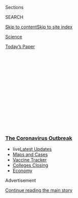 <div id="app">

<div>

<div>

<div>

<div class="NYTAppHideMasthead css-1q2w90k e1suatyy0">

<div class="section css-ui9rw0 e1suatyy2">

<div class="css-eph4ug er09x8g0">

<div class="css-6n7j50">

</div>

<span class="css-1dv1kvn">Sections</span>

<div class="css-10488qs">

<span class="css-1dv1kvn">SEARCH</span>

</div>

[Skip to content](#site-content)[Skip to site
index](#site-index)

</div>

<div id="masthead-section-label" class="css-1wr3we4 eaxe0e00">

[Science](https://www.nytimes3xbfgragh.onion/section/science)

</div>

<div class="css-10698na e1huz5gh0">

</div>

</div>

<div id="masthead-bar-one" class="section hasLinks css-15hmgas e1csuq9d3">

<div class="css-uqyvli e1csuq9d0">

</div>

<div class="css-1uqjmks e1csuq9d1">

</div>

<div class="css-9e9ivx">

[](https://myaccount.nytimes3xbfgragh.onion/auth/login?response_type=cookie&client_id=vi)

</div>

<div class="css-1bvtpon e1csuq9d2">

[Today’s
Paper](https://www.nytimes3xbfgragh.onion/section/todayspaper)

</div>

</div>

</div>

</div>

<div data-aria-hidden="false">

<div id="site-content" data-role="main">

<div>

<div class="css-1aor85t" style="opacity:0.000000001;z-index:-1;visibility:hidden">

<div class="css-1hqnpie">

<div class="css-epjblv">

<span class="css-17xtcya">[Science](/section/science)</span><span class="css-x15j1o">|</span><span class="css-fwqvlz">Hundreds
of Scientists Scramble to Find a Coronavirus
Treatment</span>

</div>

<div class="css-k008qs">

<div class="css-1iwv8en">

<span class="css-18z7m18"></span>

<div>

</div>

</div>

<span class="css-1n6z4y">https://nyti.ms/3da9iEj</span>

<div class="css-1705lsu">

<div class="css-4xjgmj">

<div class="css-4skfbu" data-role="toolbar" data-aria-label="Social Media Share buttons, Save button, and Comments Panel with current comment count" data-testid="share-tools">

  - 
  - 
  - 
  - 
    
    <div class="css-6n7j50">
    
    </div>

  - 
  - 

</div>

</div>

</div>

</div>

</div>

</div>

<div class="css-13pd83m">

<div class="css-l9svim">

### [<span class="css-pa1jbp"><span class="css-1rxm0ex">The Coronavirus</span><span class="css-1rxm0ex"> Outbreak</span></span>](https://www.nytimes3xbfgragh.onion/news-event/coronavirus?name=styln-coronavirus-national&region=TOP_BANNER&variant=undefined&block=storyline_menu_recirc&action=click&pgtype=Article&impression_id=31a0c330-e3b0-11ea-b605-f71bd33d99de)

  - <span class="css-ousu42"><span class="css-12clwdu">live</span>[Latest
    Updates](https://www.nytimes3xbfgragh.onion/2020/08/21/world/covid-19-coronavirus.html?name=styln-coronavirus-national&region=TOP_BANNER&variant=undefined&block=storyline_menu_recirc&action=click&pgtype=Article&impression_id=31a0ea40-e3b0-11ea-b605-f71bd33d99de)</span>
  - <span class="css-ousu42">[Maps and
    Cases](https://www.nytimes3xbfgragh.onion/interactive/2020/us/coronavirus-us-cases.html?name=styln-coronavirus-national&region=TOP_BANNER&variant=undefined&block=storyline_menu_recirc&action=click&pgtype=Article&impression_id=31a0ea41-e3b0-11ea-b605-f71bd33d99de)</span>
  - <span class="css-ousu42">[Vaccine
    Tracker](https://www.nytimes3xbfgragh.onion/interactive/2020/science/coronavirus-vaccine-tracker.html?name=styln-coronavirus-national&region=TOP_BANNER&variant=undefined&block=storyline_menu_recirc&action=click&pgtype=Article&impression_id=31a0ea42-e3b0-11ea-b605-f71bd33d99de)</span>
  - <span class="css-ousu42">[Colleges
    Closing](https://www.nytimes3xbfgragh.onion/2020/08/19/us/colleges-closing-covid.html?name=styln-coronavirus-national&region=TOP_BANNER&variant=undefined&block=storyline_menu_recirc&action=click&pgtype=Article&impression_id=31a0ea43-e3b0-11ea-b605-f71bd33d99de)</span>
  - <span class="css-ousu42">[Economy](https://www.nytimes3xbfgragh.onion/live/2020/08/21/business/stock-market-today-coronavirus?name=styln-coronavirus-national&region=TOP_BANNER&variant=undefined&block=storyline_menu_recirc&action=click&pgtype=Article&impression_id=31a0ea44-e3b0-11ea-b605-f71bd33d99de)</span>

</div>

</div>

<div id="top-wrapper" class="css-1sy8kpn">

<div id="top-slug" class="css-l9onyx">

Advertisement

</div>

[Continue reading the main
story](#after-top)

<div class="ad top-wrapper" style="text-align:center;height:100%;display:block;min-height:250px">

<div id="top" class="place-ad" data-position="top" data-size-key="top">

</div>

</div>

<div id="after-top">

</div>

</div>

<div>

<div id="sponsor-wrapper" class="css-1hyfx7x">

<div id="sponsor-slug" class="css-19vbshk">

Supported by

</div>

[Continue reading the main
story](#after-sponsor)

<div id="sponsor" class="ad sponsor-wrapper" style="text-align:center;height:100%;display:block">

</div>

<div id="after-sponsor">

</div>

</div>

<div class="css-186x18t">

matter

</div>

<div class="css-1vkm6nb ehdk2mb0">

# Hundreds of Scientists Scramble to Find a Coronavirus Treatment

</div>

In an ambitious international collaboration, researchers have “mapped”
proteins in the coronavirus and identified 50 drugs to test against it.

<div class="css-79elbk" data-testid="photoviewer-wrapper">

<div class="css-z3e15g" data-testid="photoviewer-wrapper-hidden">

</div>

<div class="css-1a48zt4 ehw59r15" data-testid="photoviewer-children">

![<span class="css-16f3y1r e13ogyst0" data-aria-hidden="true">Lisa
Miorin, an assistant professor of microbiology at the Icahn School of
Medicine at Mount Sinai in New York, carrying sterilized trays into a
high-security lab to use in a coronavirus
study.</span><span class="css-cnj6d5 e1z0qqy90" itemprop="copyrightHolder"><span class="css-1ly73wi e1tej78p0">Credit...</span><span><span>Victor
J. Blue for The New York
Times</span></span></span>](https://static01.graylady3jvrrxbe.onion/images/2020/03/16/science/16VIRUS-ANTIVIRAL1/16VIRUS-ANTIVIRAL1-articleLarge-v2.jpg?quality=75&auto=webp&disable=upscale)

</div>

</div>

<div class="css-18e8msd">

<div class="css-vp77d3 epjyd6m0">

<div class="css-hus3qt ey68jwv0" data-aria-hidden="true">

[![Carl
Zimmer](https://static01.graylady3jvrrxbe.onion/images/2018/06/12/multimedia/author-carl-zimmer/author-carl-zimmer-thumbLarge.png
"Carl Zimmer")](https://www.nytimes3xbfgragh.onion/by/carl-zimmer)

</div>

<div class="css-1baulvz">

By [<span class="css-1baulvz last-byline" itemprop="name">Carl
Zimmer</span>](https://www.nytimes3xbfgragh.onion/by/carl-zimmer)

</div>

</div>

  - 
    
    <div class="css-ld3wwf e16638kd2">
    
    March 17,
    2020
    
    </div>

  - 
    
    <div class="css-4xjgmj">
    
    <div class="css-d8bdto" data-role="toolbar" data-aria-label="Social Media Share buttons, Save button, and Comments Panel with current comment count" data-testid="share-tools">
    
      - 
      - 
      - 
      - 
        
        <div class="css-6n7j50">
        
        </div>
    
      - 
      - 
    
    </div>
    
    </div>

</div>

</div>

<div class="section meteredContent css-1r7ky0e" name="articleBody" itemprop="articleBody">

<div class="css-1fanzo5 StoryBodyCompanionColumn">

<div class="css-53u6y8">

Working at a breakneck pace, a team of hundreds of scientists has
identified 50 drugs that may be effective treatments for people infected
with [the
coronavirus](https://www.nytimes3xbfgragh.onion/news-event/coronavirus).

Many scientists are seeking drugs that attack the virus itself. But the
Quantitative Biosciences Institute Coronavirus Research Group, based at
the University of California, San Francisco, is testing an unusual new
approach.

The researchers are looking for drugs that shield proteins in our own
cells that the coronavirus depends on to thrive and reproduce.

Many of the candidate drugs are already approved to treat diseases, such
as cancer, that would seem to have nothing to do with Covid-19, the
illness caused by the coronavirus.

</div>

</div>

<div class="css-1fanzo5 StoryBodyCompanionColumn">

<div class="css-53u6y8">

Scientists at Mount Sinai Hospital in New York and at the Pasteur
Institute in Paris have already begun to test the drugs against the
coronavirus growing in their labs. The far-flung research group is
preparing to release its findings at the end of the week.

There is no antiviral drug proven to be effective against the virus.
When people get infected, the best that doctors can offer is supportive
care — the patient is getting enough oxygen, managing fever and using a
ventilator to push air into the lungs, if needed — to give the immune
system time to fight the infection.

If the research effort succeeds, it will be a significant scientific
achievement: an antiviral identified in just months to treat a virus
that no one knew existed until January.

“I’m really impressed at the speed and the scale at which they’re
moving,” said John Young, the global head of infectious diseases at
Roche Pharma Research and Early Development, which is collaborating on
some of the work.

</div>

</div>

<div class="css-79elbk" data-testid="photoviewer-wrapper">

<div class="css-z3e15g" data-testid="photoviewer-wrapper-hidden">

</div>

<div class="css-1a48zt4 ehw59r15" data-testid="photoviewer-children">

![<span class="css-16f3y1r e13ogyst0" data-aria-hidden="true">The enemy:
Cultures of coronavirus at the Icahn School of Medicine at Mount
Sinai.</span><span class="css-cnj6d5 e1z0qqy90" itemprop="copyrightHolder"><span class="css-1ly73wi e1tej78p0">Credit...</span><span>Victor
J. Blue for The New York
Times</span></span>](https://static01.graylady3jvrrxbe.onion/images/2020/03/16/science/16VIRUS-ANTIVIRAL2/16VIRUS-ANTIVIRAL2-articleLarge.jpg?quality=75&auto=webp&disable=upscale)

</div>

</div>

<div class="css-1fanzo5 StoryBodyCompanionColumn">

<div class="css-53u6y8">

“We think this approach has real potential,” he said.

Some researchers at the Q.B.I. began studying the coronavirus in
January. But last month, the threat [became more
imminent](https://www.nytimes3xbfgragh.onion/2020/02/26/health/coronavirus-cdc-usa.html):
A woman in California was found to be infected although she had not
recently traveled outside the country.

</div>

</div>

<div class="css-1fanzo5 StoryBodyCompanionColumn">

<div class="css-53u6y8">

That finding suggested that the virus was already circulating in the
community.

“I got to the lab and said we’ve got to drop everything else,” recalled
Nevan Krogan, director of the Quantitative Biosciences Institute.
“Everybody has got to work around the clock on
this.”

<div id="NYT_MAIN_CONTENT_1_REGION" class="css-9tf9ac">

<div>

<div id="styln-covid-updates-world" class="section interactive-content interactive-size-medium css-1ftcdic">

<div class="css-17ih8de interactive-body">

<div id="styln-briefing-block" data-asset-id="QXJ0aWNsZTpueXQ6Ly9hcnRpY2xlLzVlZmEyNmIwLWIwYjYtNTdiMC05OWRjLWUwZWIwZmI0NGJlZg==">

<div class="briefing-block-header-section">

# [Latest Updates: The Coronavirus Outbreak](https://www.nytimes3xbfgragh.onion/2020/08/21/world/covid-19-coronavirus.html?action=click&pgtype=Article&state=default&region=MAIN_CONTENT_1&context=storylines_live_updates)

<div class="briefing-block-ts">

Updated 2020-08-21T13:10:59.634Z

</div>

</div>

  - [‘Be adults’: Universities in the U.S. are warning students about
    gatherings as they return to
    campus.](https://www.nytimes3xbfgragh.onion/2020/08/21/world/covid-19-coronavirus.html?action=click&pgtype=Article&state=default&region=MAIN_CONTENT_1&context=storylines_live_updates#link-6a60a19d)
  - [As he accepts the Democratic nomination, Biden knocks Trump’s
    pandemic
    response.](https://www.nytimes3xbfgragh.onion/2020/08/21/world/covid-19-coronavirus.html?action=click&pgtype=Article&state=default&region=MAIN_CONTENT_1&context=storylines_live_updates#link-324af071)
  - [South Korea threatens to detain people who obstruct virus-control
    efforts.](https://www.nytimes3xbfgragh.onion/2020/08/21/world/covid-19-coronavirus.html?action=click&pgtype=Article&state=default&region=MAIN_CONTENT_1&context=storylines_live_updates#link-191d44be)

<div class="briefing-block-footer">

<div class="briefing-block-footer-meta">

[See more
updates](https://www.nytimes3xbfgragh.onion/2020/08/21/world/covid-19-coronavirus.html?action=click&pgtype=Article&state=default&region=MAIN_CONTENT_1&context=storylines_live_updates)

</div>

<div class="briefing-block-briefinglinks">

<span>More live coverage:</span>
[Markets](https://www.nytimes3xbfgragh.onion/live/2020/08/21/business/stock-market-today-coronavirus?action=click&pgtype=Article&state=default&region=MAIN_CONTENT_1&context=storylines_live_updates)

</div>

</div>

</div>

</div>

</div>

</div>

</div>

Dr. Krogan and his colleagues set about finding proteins in our cells
that the coronavirus uses to grow. Normally, such a project might take
two years. But the working group, which includes 22 laboratories,
completed it in a few weeks.

“You have 30 scientists on a Zoom call — it’s the most exhausting,
amazing thing,” Dr. Krogan said, referring to a teleconferencing
service.

Viruses reproduce by injecting their genes inside a human cell. The
cell’s own gene-reading machinery then manufactures viral proteins,
which latch onto cellular proteins to create new viruses. They
eventually escape the cell and infect
others.

</div>

</div>

<div class="css-1sngw6j">

[](https://www.nytimes3xbfgragh.onion/interactive/2020/03/11/science/how-coronavirus-hijacks-your-cells.html)

<div class="css-1eoytci">

![](https://static01.graylady3jvrrxbe.onion/images/2020/03/10/us/how-coronavirus-infects-a-cell-promo-1583866148761/how-coronavirus-infects-a-cell-promo-1583866148761-articleLarge-v2.jpg)

</div>

<div class="css-1rha1bf">

## How Coronavirus Hijacks Your Cells

The intricate journey of the virus that causes Covid-19.

</div>

</div>

<div class="css-1fanzo5 StoryBodyCompanionColumn">

<div class="css-53u6y8">

In 2011, Dr. Krogan and his colleagues developed a way to find all the
human proteins that viruses use to manipulate our cells — a “map,” as
Dr. Krogan calls it. They created their first map for H.I.V.

</div>

</div>

<div class="css-1fanzo5 StoryBodyCompanionColumn">

<div class="css-53u6y8">

That virus has 18 genes, each of which encodes a protein. The scientists
eventually found that H.I.V. interacts, in one way or another, with 435
proteins in a human cell.

<div id="NYT_MAIN_CONTENT_2_REGION" class="css-9tf9ac">

<div>

</div>

</div>

Dr. Krogan and his colleagues went on to make similar maps for viruses
such as Ebola and dengue. Each pathogen hijacks its host cell by
manipulating a different combination of proteins. Once scientists have a
map, they can use it to search for new treatments.

In February, the research group synthesized genes from the coronavirus
and injected them into cells. They uncovered over 400 human proteins
that the virus seems to rely
on.

</div>

</div>

<div id="virus-antiviral" class="section interactive-content interactive-size-scoop css-vvpmgj" data-id="100000007039693">

## Protein Targets

Scientists have mapped hundreds of the proteins in human cells that the
coronavirus uses to grow. Their goal is to find an antiviral drug that
can prevent the virus from
replicating.

<div class="css-17ih8de interactive-body" data-sourceid="100000007039693">

<div id="g-protein-box" class="ai2html">

<div id="g-protein-900" class="g-artboard" style="width:900px; height:673.101374637034px;" data-aspect-ratio="1.337" data-min-width="900">

<div style="">

</div>

![](data:image/gif;base64,R0lGODlhCgAKAIAAAB8fHwAAACH5BAEAAAAALAAAAAAKAAoAAAIIhI+py+0PYysAOw==)

<div id="g-ai0-1" class="g-text g-aiAbs g-aiPointText" style="top:3.3817%;margin-top:-8.8px;left:14.2594%;margin-left:-106px;width:212px;">

The SARS-CoV-2
Coronavirus

</div>

<div id="g-ai0-2" class="g-text g-aiAbs g-aiPointText" style="top:3.3817%;margin-top:-8.8px;left:62.0669%;margin-left:-262px;width:524px;">

Some of the <span class="g-cstyle0">Coronavirus proteins</span> and the
<span class="g-cstyle1">human proteins</span> they interact
with

</div>

<div id="g-ai0-3" class="g-text g-aiAbs g-aiPointText" style="top:8.9563%;margin-top:-8.3px;left:25.5439%;margin-left:-45px;width:90px;">

<span class="g-cstyle0">M</span>
proteins

</div>

<div id="g-ai0-4" class="g-text g-aiAbs g-aiPointText" style="top:11.7048%;margin-top:-8.8px;left:41.9431%;width:108px;">

BRD2
protein

</div>

<div id="g-ai0-5" class="g-text g-aiAbs g-aiPointText" style="top:19.5045%;margin-top:-16.3px;left:14.0698%;margin-left:-36.5px;width:73px;">

N

proteins

</div>

<div id="g-ai0-6" class="g-proteins g-aiAbs g-aiPointText" style="top:20.5444%;margin-top:-9.3px;left:38.1851%;margin-left:-39.5px;width:79px;">

<span class="g-cstyle0">E</span>
protein

</div>

<div id="g-ai0-7" class="g-proteins g-aiAbs g-aiPointText" style="top:20.5389%;margin-top:-9.2px;left:62.1617%;margin-left:-17.5px;width:35px;">

M

</div>

<div id="g-ai0-8" class="g-proteins g-aiAbs g-aiPointText" style="top:20.5389%;margin-top:-9.2px;left:86.1525%;margin-left:-16.5px;width:33px;">

N

</div>

<div id="g-ai0-9" class="g-text g-aiAbs g-aiPointText" style="top:31.2412%;margin-top:-17.3px;left:38.251%;margin-left:-80px;width:160px;">

Other human proteins

that interact with
<span class="g-cstyle0">E</span>

</div>

<div id="g-ai0-10" class="g-text g-aiAbs g-aiPointText" style="top:33.3211%;margin-top:-8.3px;left:24.5515%;margin-left:-43px;width:86px;">

<span class="g-cstyle0">E</span>
proteins

</div>

<div id="g-ai0-11" class="g-proteins g-aiAbs g-aiPointText" style="top:45.9437%;margin-top:-9.2px;left:38.2188%;margin-left:-25.5px;width:51px;">

orf6

</div>

<div id="g-ai0-12" class="g-proteins g-aiAbs g-aiPointText" style="top:45.9437%;margin-top:-9.2px;left:62.1816%;margin-left:-29.5px;width:59px;">

orf7a

</div>

<div id="g-ai0-13" class="g-proteins g-aiAbs g-aiPointText" style="top:45.9437%;margin-top:-9.2px;left:86.1106%;margin-left:-27.5px;width:55px;">

nsp1

</div>

<div id="g-ai0-14" class="g-proteins g-aiAbs g-aiPointText" style="top:46.0922%;margin-top:-9.2px;left:14.2173%;margin-left:-27.5px;width:55px;">

nsp5

</div>

<div id="g-ai0-15" class="g-proteins g-aiAbs g-aiPointText" style="top:66.5944%;margin-top:-9.2px;left:14.2529%;margin-left:-29.5px;width:59px;">

orf3a

</div>

<div id="g-ai0-16" class="g-proteins g-aiAbs g-aiPointText" style="top:66.6686%;margin-top:-8.7px;left:38.1857%;margin-left:-29.5px;width:59px;">

orf9b

</div>

<div id="g-ai0-17" class="g-proteins g-aiAbs g-aiPointText" style="top:66.7429%;margin-top:-9.2px;left:62.1915%;margin-left:-30px;width:60px;">

orf10

</div>

<div id="g-ai0-18" class="g-proteins g-aiAbs g-aiPointText" style="top:66.7429%;margin-top:-9.2px;left:86.1106%;margin-left:-27.5px;width:55px;">

nsp5

</div>

<div id="g-ai0-19" class="g-text g-aiAbs g-aiPointText" style="top:77.6681%;margin-top:-8.8px;left:67.0532%;width:128px;">

Protein
networks

</div>

<div id="g-ai0-20" class="g-proteins g-aiAbs g-aiPointText" style="top:87.6907%;margin-top:-9.2px;left:14.2174%;margin-left:-27.5px;width:55px;">

nsp4

</div>

<div id="g-ai0-21" class="g-proteins g-aiAbs g-aiPointText" style="top:87.8393%;margin-top:-9.2px;left:38.1817%;margin-left:-27.5px;width:55px;">

nsp5

</div>

<div id="g-ai0-22" class="g-proteins g-aiAbs g-aiPointText" style="top:87.8393%;margin-top:-9.2px;left:62.1832%;margin-left:-25.5px;width:51px;">

orf8

</div>

<div id="g-ai0-23" class="g-proteins g-aiAbs g-aiPointText" style="top:87.8393%;margin-top:-9.2px;left:86.117%;margin-left:-44.5px;width:89px;">

protein14

</div>

</div>

<div id="g-protein-600" class="g-artboard" style="width:600px; height:837.797685969921px;" data-aspect-ratio="0.716" data-min-width="600" data-max-width="899">

<div style="">

</div>

![](data:image/gif;base64,R0lGODlhCgAKAIAAAB8fHwAAACH5BAEAAAAALAAAAAAKAAoAAAIIhI+py+0PYysAOw==)

<div id="g-ai1-1" class="g-text_copy g-aiAbs g-aiPointText" style="top:2.0008%;margin-top:-8.8px;left:18.0558%;margin-left:-106px;width:212px;">

The SARS-CoV-2
Coronavirus

</div>

<div id="g-ai1-2" class="g-text_copy g-aiAbs g-aiPointText" style="top:3.0153%;margin-top:-17.3px;left:66.7939%;margin-left:-138px;width:276px;">

<span class="g-cstyle0">Some of the </span>Coronavirus
proteins<span class="g-cstyle0"> and</span>

the <span class="g-cstyle1">human proteins</span> they interact
with

</div>

<div id="g-ai1-3" class="g-text_copy g-aiAbs g-aiPointText" style="top:6.1214%;margin-top:-8.3px;left:33.1493%;margin-left:-45px;width:90px;">

<span class="g-cstyle2">M</span>
proteins

</div>

<div id="g-ai1-4" class="g-text_copy g-aiAbs g-aiPointText" style="top:8.807%;margin-top:-8.8px;left:56.248%;width:108px;">

BRD2
protein

</div>

<div id="g-ai1-5" class="g-text_copy g-aiAbs g-aiPointText" style="top:14.9541%;margin-top:-16.3px;left:17.7715%;margin-left:-36.5px;width:73px;">

N

proteins

</div>

<div id="g-ai1-6" class="g-proteins_copy g-aiAbs g-aiPointText" style="top:15.3077%;margin-top:-9.2px;left:82.8581%;margin-left:-27.5px;width:55px;">

nsp5

</div>

<div id="g-ai1-7" class="g-proteins_copy g-aiAbs g-aiPointText" style="top:15.7896%;margin-top:-9.3px;left:50.5911%;margin-left:-39.5px;width:79px;">

<span class="g-cstyle2">E</span>
protein

</div>

<div id="g-ai1-8" class="g-text_copy g-aiAbs g-aiPointText" style="top:24.3836%;margin-top:-17.3px;left:50.7098%;margin-left:-80px;width:160px;">

Other human proteins

that interact with
<span class="g-cstyle2">E</span>

</div>

<div id="g-ai1-9" class="g-text_copy g-aiAbs g-aiPointText" style="top:26.0546%;margin-top:-8.3px;left:31.6605%;margin-left:-43px;width:86px;">

<span class="g-cstyle2">E</span>
proteins

</div>

<div id="g-ai1-10" class="g-proteins_copy g-aiAbs g-aiPointText" style="top:37.27%;margin-top:-9.2px;left:17.8271%;margin-left:-25.5px;width:51px;">

orf6

</div>

<div id="g-ai1-11" class="g-proteins_copy g-aiAbs g-aiPointText" style="top:37.27%;margin-top:-9.2px;left:50.6393%;margin-left:-29.5px;width:59px;">

orf7a

</div>

<div id="g-ai1-12" class="g-proteins_copy g-aiAbs g-aiPointText" style="top:37.27%;margin-top:-9.2px;left:82.8582%;margin-left:-27.5px;width:55px;">

nsp1

</div>

<div id="g-ai1-13" class="g-proteins_copy g-aiAbs g-aiPointText" style="top:54.2192%;margin-top:-9.2px;left:17.8249%;margin-left:-29.5px;width:59px;">

orf3a

</div>

<div id="g-ai1-14" class="g-proteins_copy g-aiAbs g-aiPointText" style="top:54.1596%;margin-top:-8.7px;left:50.592%;margin-left:-29.5px;width:59px;">

orf9b

</div>

<div id="g-ai1-15" class="g-proteins_copy g-aiAbs g-aiPointText" style="top:54.2192%;margin-top:-9.2px;left:82.9261%;margin-left:-30px;width:60px;">

orf10

</div>

<div id="g-ai1-16" class="g-text_copy g-aiAbs g-aiPointText" style="top:64.1306%;margin-top:-17.3px;left:90.5798%;width:72px;">

Protein

network

</div>

<div id="g-ai1-17" class="g-proteins_copy g-aiAbs g-aiPointText" style="top:72.362%;margin-top:-9.2px;left:82.8815%;margin-left:-17.5px;width:35px;">

M

</div>

<div id="g-ai1-18" class="g-proteins_copy g-aiAbs g-aiPointText" style="top:72.362%;margin-top:-9.2px;left:17.7716%;margin-left:-27.5px;width:55px;">

nsp5

</div>

<div id="g-ai1-19" class="g-proteins_copy g-aiAbs g-aiPointText" style="top:72.362%;margin-top:-9.2px;left:50.5863%;margin-left:-27.5px;width:55px;">

nsp4

</div>

<div id="g-ai1-20" class="g-proteins_copy g-aiAbs g-aiPointText" style="top:89.908%;margin-top:-9.2px;left:17.7715%;margin-left:-27.5px;width:55px;">

nsp5

</div>

<div id="g-ai1-21" class="g-proteins_copy g-aiAbs g-aiPointText" style="top:89.908%;margin-top:-9.2px;left:50.6416%;margin-left:-25.5px;width:51px;">

orf8

</div>

<div id="g-ai1-22" class="g-proteins_copy g-aiAbs g-aiPointText" style="top:89.908%;margin-top:-9.2px;left:82.9211%;margin-left:-16.5px;width:33px;">

N

</div>

</div>

<div id="g-protein-335" class="g-artboard" style="width:335px; height:809.274273684454px;" data-aspect-ratio="0.414" data-min-width="335" data-max-width="599">

<div style="">

</div>

![](data:image/gif;base64,R0lGODlhCgAKAIAAAB8fHwAAACH5BAEAAAAALAAAAAAKAAoAAAIIhI+py+0PYysAOw==)

<div id="g-ai2-1" class="g-text_copy_2 g-aiAbs g-aiPointText" style="top:3.307%;margin-top:-8.8px;left:49.4633%;margin-left:-106px;width:212px;">

The SARS-CoV-2
Coronavirus

</div>

<div id="g-ai2-2" class="g-text_copy_2 g-aiAbs g-aiPointText" style="top:7.5728%;margin-top:-8.3px;left:74.2972%;margin-left:-45px;width:90px;">

<span class="g-cstyle0">M</span>
proteins

</div>

<div id="g-ai2-3" class="g-text_copy_2 g-aiAbs g-aiPointText" style="top:16.7168%;margin-top:-16.3px;left:46.7549%;margin-left:-36.5px;width:73px;">

N

proteins

</div>

<div id="g-ai2-4" class="g-text_copy_2 g-aiAbs g-aiPointText" style="top:28.2086%;margin-top:-8.3px;left:71.6307%;margin-left:-43px;width:86px;">

<span class="g-cstyle0">E</span>
proteins

</div>

<div id="g-ai2-5" class="g-text_copy_2 g-aiAbs g-aiPointText" style="top:36.3612%;margin-top:-17.3px;left:49.5861%;margin-left:-138px;width:276px;">

<span class="g-cstyle1">Some of the </span>Coronavirus
proteins<span class="g-cstyle1"> and</span>

the <span class="g-cstyle2">human proteins</span> they interact
with

</div>

<div id="g-ai2-6" class="g-text_copy_2 g-aiAbs g-aiPointText" style="top:43.2839%;margin-top:-17.3px;left:36.1092%;width:66px;">

BRD2

protein

</div>

<div id="g-ai2-7" class="g-proteins_copy_2 g-aiAbs g-aiPointText" style="top:49.4622%;margin-top:-9.3px;left:25.9736%;margin-left:-39.5px;width:79px;">

<span class="g-cstyle0">E</span>
protein

</div>

<div id="g-ai2-8" class="g-proteins_copy_2 g-aiAbs g-aiPointText" style="top:49.4576%;margin-top:-9.2px;left:76.1171%;margin-left:-29.5px;width:59px;">

orf3a

</div>

<div id="g-ai2-9" class="g-text_copy_2 g-aiAbs g-aiPointText" style="top:58.4827%;margin-top:-17.3px;left:26.1899%;margin-left:-80px;width:160px;">

Other human proteins

that interact with
<span class="g-cstyle0">E</span>

</div>

<div id="g-ai2-10" class="g-proteins_copy_2 g-aiAbs g-aiPointText" style="top:70.5876%;margin-top:-9.2px;left:25.9649%;margin-left:-27.5px;width:55px;">

nsp5

</div>

<div id="g-ai2-11" class="g-proteins_copy_2 g-aiAbs g-aiPointText" style="top:70.5876%;margin-top:-9.2px;left:76.0217%;margin-left:-27.5px;width:55px;">

nsp4

</div>

<div id="g-ai2-12" class="g-text_copy_2 g-aiAbs g-aiPointText" style="top:80.4776%;margin-top:-17.3px;left:44.7551%;width:72px;">

Protein

network

</div>

<div id="g-ai2-13" class="g-proteins_copy_2 g-aiAbs g-aiPointText" style="top:88.9992%;margin-top:-9.2px;left:76.134%;margin-left:-16.5px;width:33px;">

N

</div>

<div id="g-ai2-14" class="g-proteins_copy_2 g-aiAbs g-aiPointText" style="top:89.2463%;margin-top:-9.2px;left:26.0063%;margin-left:-17.5px;width:35px;">

M

</div>

</div>

<div id="g-protein-300" class="g-artboard" style="max-width: 300px;max-height: 809px" data-aspect-ratio="0.371" data-min-width="0" data-max-width="334">

<div style="padding: 0 0 269.651% 0;">

</div>

![](data:image/gif;base64,R0lGODlhCgAKAIAAAB8fHwAAACH5BAEAAAAALAAAAAAKAAoAAAIIhI+py+0PYysAOw==)

<div id="g-ai3-1" class="g-text_copy_3 g-aiAbs g-aiPointText" style="top:3.3083%;margin-top:-8.8px;left:49.9583%;margin-left:-106px;width:212px;">

The SARS-CoV-2
Coronavirus

</div>

<div id="g-ai3-2" class="g-text_copy_3 g-aiAbs g-aiPointText" style="top:7.5758%;margin-top:-8.3px;left:76.3561%;margin-left:-45px;width:90px;">

<span class="g-cstyle0">M</span>
proteins

</div>

<div id="g-ai3-3" class="g-text_copy_3 g-aiAbs g-aiPointText" style="top:16.7235%;margin-top:-16.3px;left:45.6003%;margin-left:-36.5px;width:73px;">

N

proteins

</div>

<div id="g-ai3-4" class="g-text_copy_3 g-aiAbs g-aiPointText" style="top:28.2198%;margin-top:-8.3px;left:73.3786%;margin-left:-43px;width:86px;">

<span class="g-cstyle0">E</span>
proteins

</div>

<div id="g-ai3-5" class="g-text_copy_3 g-aiAbs g-aiPointText" style="top:36.3757%;margin-top:-17.3px;left:50.0951%;margin-left:-138px;width:276px;">

<span class="g-cstyle1">Some of the </span>Coronavirus
proteins<span class="g-cstyle1"> and</span>

the <span class="g-cstyle2">human proteins</span> they interact
with

</div>

<div id="g-ai3-6" class="g-text_copy_3 g-aiAbs g-aiPointText" style="top:43.301%;margin-top:-17.3px;left:34.7129%;width:66px;">

BRD2

protein

</div>

<div id="g-ai3-7" class="g-proteins_copy_3 g-aiAbs g-aiPointText" style="top:49.4818%;margin-top:-9.3px;left:23.3945%;margin-left:-39.5px;width:79px;">

<span class="g-cstyle0">E</span>
protein

</div>

<div id="g-ai3-8" class="g-proteins_copy_3 g-aiAbs g-aiPointText" style="top:49.4772%;margin-top:-9.2px;left:76.388%;margin-left:-29.5px;width:59px;">

orf3a

</div>

<div id="g-ai3-9" class="g-text_copy_3 g-aiAbs g-aiPointText" style="top:58.5059%;margin-top:-17.3px;left:23.6361%;margin-left:-80px;width:160px;">

Other human proteins

that interact with
<span class="g-cstyle0">E</span>

</div>

<div id="g-ai3-10" class="g-proteins_copy_3 g-aiAbs g-aiPointText" style="top:70.2447%;margin-top:-9.2px;left:23.3848%;margin-left:-27.5px;width:55px;">

nsp5

</div>

<div id="g-ai3-11" class="g-proteins_copy_3 g-aiAbs g-aiPointText" style="top:70.2448%;margin-top:-9.2px;left:76.2819%;margin-left:-27.5px;width:55px;">

nsp4

</div>

<div id="g-ai3-12" class="g-text_copy_3 g-aiAbs g-aiPointText" style="top:79.7679%;margin-top:-17.3px;left:42.7005%;width:72px;">

Protein

network

</div>

<div id="g-ai3-13" class="g-proteins_copy_3 g-aiAbs g-aiPointText" style="top:88.6637%;margin-top:-9.2px;left:76.4072%;margin-left:-16.5px;width:33px;">

N

</div>

<div id="g-ai3-14" class="g-proteins_copy_3 g-aiAbs g-aiPointText" style="top:88.9109%;margin-top:-9.2px;left:23.431%;margin-left:-17.5px;width:35px;">

M

</div>

</div>

</div>

</div>

By Jonathan Corum | Source: Quantitative Biosciences Institute
Coronavirus Research Group

</div>

<div class="css-1fanzo5 StoryBodyCompanionColumn">

<div class="css-53u6y8">

The flulike symptoms observed in infected people are the result of the
coronavirus attacking cells in the respiratory tract. The new map shows
that the virus’s proteins travel throughout the human cell, engaging
even with proteins that do not seem to have anything to do with making
new viruses.

One of the viral proteins, for example, latches onto BRD2, a human
protein that tends to our DNA, switching genes on and off. Experts on
proteins are now using the map to figure out why the coronavirus needs
these molecules.

Kevan Shokat, a chemist at U.C.S.F., is poring through 20,000 drugs
approved by the Food and Drug Administration for signs that they may
interact with the proteins on the map created by Dr. Krogan’s
lab.

</div>

</div>

<div class="css-79elbk" data-testid="photoviewer-wrapper">

<div class="css-z3e15g" data-testid="photoviewer-wrapper-hidden">

</div>

<div class="css-1a48zt4 ehw59r15" data-testid="photoviewer-children">

<div class="css-1xdhyk6 erfvjey0">

<span class="css-1ly73wi e1tej78p0">Image</span>

<div class="css-zjzyr8">

<div data-testid="lazyimage-container" style="height:257.77777777777777px">

</div>

</div>

</div>

<span class="css-16f3y1r e13ogyst0" data-aria-hidden="true">Dr. Miorin
preparing samples for testing at the Icahn School of Medicine at Mount
Sinai. Researchers in New York and Paris are beginning to test drug
candidates identified with the help of a new “map” of viral
proteins.</span><span class="css-cnj6d5 e1z0qqy90" itemprop="copyrightHolder"><span class="css-1ly73wi e1tej78p0">Credit...</span><span>Victor
J. Blue for The New York Times</span></span>

</div>

</div>

<div class="css-1fanzo5 StoryBodyCompanionColumn">

<div class="css-53u6y8">

Dr. Shokat and his colleagues have found 50 promising candidates. The
protein BRD2, for example, can be targeted by a drug called JQ1.
Researchers originally [discovered JQ1 as a potential treatment for
several types of
cancer](https://www.ncbi.nlm.nih.gov/pmc/articles/PMC3010259/).

<div id="NYT_MAIN_CONTENT_3_REGION" class="css-9tf9ac">

<div>

<div id="styln-prism-freeform-1594220623585" class="section interactive-content interactive-size-medium css-1ftcdic">

<div class="css-17ih8de interactive-body">

<div id="prism-freeform-block-18477" class="css-19mumt8" data-role="complementary" data-storyline="The Coronavirus Outbreak" data-truncated="true" tabindex="0">

<div class="css-a8d9oz">

<div class="css-eb027h">

[](https://www.nytimes3xbfgragh.onion/news-event/coronavirus?action=click&pgtype=Article&state=default&region=MAIN_CONTENT_3&context=storylines_faq)

### The Coronavirus Outbreak ›

#### Frequently Asked Questions

Updated August 17, 2020

  - #### Why does standing six feet away from others help?
    
      - The coronavirus spreads primarily through droplets from your
        mouth and nose, especially when you cough or sneeze. The C.D.C.,
        one of the organizations using that measure, [bases its
        recommendation of six
        feet](https://www.nytimes3xbfgragh.onion/2020/04/14/health/coronavirus-six-feet.html?action=click&pgtype=Article&state=default&region=MAIN_CONTENT_3&context=storylines_faq)
        on the idea that most large droplets that people expel when they
        cough or sneeze will fall to the ground within six feet. But six
        feet has never been a magic number that guarantees complete
        protection. Sneezes, for instance, can launch droplets a lot
        farther than six feet, [according to a recent
        study](https://jamanetwork.com/journals/jama/fullarticle/2763852).
        It's a rule of thumb: You should be safest standing six feet
        apart outside, especially when it's windy. But keep a mask on at
        all times, even when you think you’re far enough apart.

  - #### I have antibodies. Am I now immune?
    
      - As of right now,[that seems likely, for at least several
        months.](https://www.nytimes3xbfgragh.onion/2020/07/22/health/covid-antibodies-herd-immunity.html?action=click&pgtype=Article&state=default&region=MAIN_CONTENT_3&context=storylines_faq)
        There have been frightening accounts of people suffering what
        seems to be a second bout of Covid-19. But experts say these
        patients may have a drawn-out course of infection, with the
        virus taking a slow toll weeks to months after initial exposure.
        People infected with the coronavirus typically
        [produce](https://www.nature.com/articles/s41586-020-2456-9)
        immune molecules called antibodies, which are [protective
        proteins made in response to an
        infection](https://www.nytimes3xbfgragh.onion/2020/05/07/health/coronavirus-antibody-prevalence.html?action=click&pgtype=Article&state=default&region=MAIN_CONTENT_3&context=storylines_faq)[.
        These antibodies
        may](https://www.nytimes3xbfgragh.onion/2020/05/07/health/coronavirus-antibody-prevalence.html?action=click&pgtype=Article&state=default&region=MAIN_CONTENT_3&context=storylines_faq)
        last in the body [only two to three
        months](https://www.nature.com/articles/s41591-020-0965-6),
        which may seem worrisome, but that’s perfectly normal after an
        acute infection subsides, said Dr. Michael Mina, an immunologist
        at Harvard University. It may be possible to get the coronavirus
        again, but it’s highly unlikely that it would be possible in a
        short window of time from initial infection or make people
        sicker the second time.

  - #### I’m a small-business owner. Can I get relief?
    
      - The [stimulus bills enacted in
        March](https://www.nytimes3xbfgragh.onion/article/small-business-loans-stimulus-grants-freelancers-coronavirus.html?action=click&pgtype=Article&state=default&region=MAIN_CONTENT_3&context=storylines_faq)
        offer help for the millions of American small businesses. Those
        eligible for aid are businesses and nonprofit organizations with
        fewer than 500 workers, including sole proprietorships,
        independent contractors and freelancers. Some larger companies
        in some industries are also eligible. The help being offered,
        which is being managed by the Small Business Administration,
        includes the Paycheck Protection Program and the Economic Injury
        Disaster Loan program. But lots of folks have [not yet seen
        payouts.](https://www.nytimes3xbfgragh.onion/interactive/2020/05/07/business/small-business-loans-coronavirus.html?action=click&pgtype=Article&state=default&region=MAIN_CONTENT_3&context=storylines_faq)
        Even those who have received help are confused: The rules are
        draconian, and some are stuck sitting on [money they don’t know
        how to
        use.](https://www.nytimes3xbfgragh.onion/2020/05/02/business/economy/loans-coronavirus-small-business.html?action=click&pgtype=Article&state=default&region=MAIN_CONTENT_3&context=storylines_faq)
        Many small-business owners are getting less than they expected
        or [not hearing anything at
        all.](https://www.nytimes3xbfgragh.onion/2020/06/10/business/Small-business-loans-ppp.html?action=click&pgtype=Article&state=default&region=MAIN_CONTENT_3&context=storylines_faq)

  - #### What are my rights if I am worried about going back to work?
    
      - Employers have to provide [a safe
        workplace](https://www.osha.gov/SLTC/covid-19/standards.html)
        with policies that protect everyone equally. [And if one of your
        co-workers tests positive for the coronavirus, the
        C.D.C.](https://www.nytimes3xbfgragh.onion/article/coronavirus-money-unemployment.html?action=click&pgtype=Article&state=default&region=MAIN_CONTENT_3&context=storylines_faq)
        has said that [employers should tell their
        employees](https://www.cdc.gov/coronavirus/2019-ncov/community/guidance-business-response.html)
        -- without giving you the sick employee’s name -- that they may
        have been exposed to the virus.

  - #### What is school going to look like in September?
    
      - It is unlikely that many schools will return to a normal
        schedule this fall, requiring the grind of [online
        learning](https://www.nytimes3xbfgragh.onion/2020/06/05/us/coronavirus-education-lost-learning.html?action=click&pgtype=Article&state=default&region=MAIN_CONTENT_3&context=storylines_faq),
        [makeshift child
        care](https://www.nytimes3xbfgragh.onion/2020/05/29/us/coronavirus-child-care-centers.html?action=click&pgtype=Article&state=default&region=MAIN_CONTENT_3&context=storylines_faq)
        and [stunted
        workdays](https://www.nytimes3xbfgragh.onion/2020/06/03/business/economy/coronavirus-working-women.html?action=click&pgtype=Article&state=default&region=MAIN_CONTENT_3&context=storylines_faq)
        to continue. California’s two largest public school districts —
        Los Angeles and San Diego — said on July 13, that [instruction
        will be remote-only in the
        fall](https://www.nytimes3xbfgragh.onion/2020/07/13/us/lausd-san-diego-school-reopening.html?action=click&pgtype=Article&state=default&region=MAIN_CONTENT_3&context=storylines_faq),
        citing concerns that surging coronavirus infections in their
        areas pose too dire a risk for students and teachers. Together,
        the two districts enroll some 825,000 students. They are the
        largest in the country so far to abandon plans for even a
        partial physical return to classrooms when they reopen in
        August. For other districts, the solution won’t be an
        all-or-nothing approach. [Many
        systems](https://bioethics.jhu.edu/research-and-outreach/projects/eschool-initiative/school-policy-tracker/),
        including the nation’s largest, New York City, are devising
        [hybrid
        plans](https://www.nytimes3xbfgragh.onion/2020/06/26/us/coronavirus-schools-reopen-fall.html?action=click&pgtype=Article&state=default&region=MAIN_CONTENT_3&context=storylines_faq)
        that involve spending some days in classrooms and other days
        online. There’s no national policy on this yet, so check with
        your municipal school system regularly to see what is happening
        in your
community.

<div id="styln-survey-component-18477" class="styln-survey-component" data-surveyname="faq" data-surveystoryline="coronavirus">

</div>

</div>

<div class="css-6mllg9">

</div>

<div class="css-pmm6ed">

<span class="css-5gimkt"></span>

</div>

</div>

</div>

</div>

</div>

</div>

</div>

On Thursday, Dr. Shokat and his colleagues filled a box with the first
10 drugs on the list and shipped them overnight to New York to be tested
against the living coronavirus.

The drugs arrived at the lab of Adolfo Garcia-Sastre, director of the
Global Health and Emerging Pathogens Institute at the Icahn School of
Medicine at Mount Sinai Hospital. Dr. Garcia-Sastre recently began
growing the coronavirus in monkey cells.

Over the weekend, the team at the institute began treating infected
cells with the drugs to see if any stop the viruses. “We have started
experiments, but it will take us a week to get the first data here,” Dr.
Garcia-Sastre said on Tuesday.

The researchers in San Francisco also sent the batch of drugs to the
Pasteur Institute in Paris, where investigators also have begun testing
them against coronaviruses.

If promising drugs are found, investigators plan to try them in an
animal infected with the coronavirus — perhaps ferrets, because they’re
known to get SARS, an illness closely related to Covid-19.

</div>

</div>

<div class="css-1fanzo5 StoryBodyCompanionColumn">

<div class="css-53u6y8">

Even if some of these drugs are effective treatments, scientists will
still need to make sure they are safe for treating Covid-19. It may turn
out, for example, that the dose needed to clear the virus from the body
might also lead to dangerous side effects.

This collaboration is far from the only effort [to find an antiviral
drug effective against the
coronavirus](https://pubs.acs.org/doi/10.1021/acscentsci.0c00272). One
of the most closely watched efforts involves an antiviral called
remdesivir.

In past studies on animals, remdesivir blocked a number of viruses. The
drug works by [preventing viruses from building new
genes](https://www.jbc.org/content/early/2020/02/24/jbc.AC120.013056).

</div>

</div>

<div class="css-79elbk" data-testid="photoviewer-wrapper">

<div class="css-z3e15g" data-testid="photoviewer-wrapper-hidden">

</div>

<div class="css-1a48zt4 ehw59r15" data-testid="photoviewer-children">

<div class="css-1xdhyk6 erfvjey0">

<span class="css-1ly73wi e1tej78p0">Image</span>

<div class="css-zjzyr8">

<div data-testid="lazyimage-container" style="height:257.77777777777777px">

</div>

</div>

</div>

<span class="css-16f3y1r e13ogyst0" data-aria-hidden="true">Dr. Adolfo
Garcia-Sastre, director of the Global Health and Emerging Pathogens
Institute of Icahn School of Medicine at Mount
Sinai.</span><span class="css-cnj6d5 e1z0qqy90" itemprop="copyrightHolder"><span class="css-1ly73wi e1tej78p0">Credit...</span><span>Victor
J. Blue for The New York Times</span></span>

</div>

</div>

<div class="css-1fanzo5 StoryBodyCompanionColumn">

<div class="css-53u6y8">

In February, a team of researchers found that remdesivir could
[eliminate the coronavirus from infected
cells](https://www.nature.com/articles/s41422-020-0282-0). Since then,
five clinical trials have begun to see if the drug will be safe and
effective against Covid-19 in people.

Other researchers have taken startling new approaches. On Saturday,
Stanford University researchers reported using the gene-editing
technology Crispr [to destroy coronavirus genes in infected
cells](https://www.biorxiv.org/content/10.1101/2020.03.13.991307v1).

As the [Bay Area went into
lockdown](https://www.nytimes3xbfgragh.onion/2020/03/17/us/shelter-in-place-order-bay-area.html)
on Monday, Dr. Krogan and his colleagues were finishing their map. They
are now preparing a report to post online by the end of the week, while
also submitting it to a journal for publication.

</div>

</div>

<div class="css-1fanzo5 StoryBodyCompanionColumn">

<div class="css-53u6y8">

Their paper will include a list of drugs that the researchers consider
prime candidates to treat people ill with the coronavirus.

“Whoever is capable of trying them, please try them,” Dr. Krogan said.

</div>

</div>

<div>

</div>

</div>

<div>

</div>

<div>

</div>

<div>

</div>

<div>

<div id="bottom-wrapper" class="css-1ede5it">

<div id="bottom-slug" class="css-l9onyx">

Advertisement

</div>

[Continue reading the main
story](#after-bottom)

<div id="bottom" class="ad bottom-wrapper" style="text-align:center;height:100%;display:block;min-height:90px">

</div>

<div id="after-bottom">

</div>

</div>

</div>

</div>

</div>

## Site Index

<div>

</div>

## Site Information Navigation

  - [© <span>2020</span> <span>The New York Times
    Company</span>](https://help.nytimes3xbfgragh.onion/hc/en-us/articles/115014792127-Copyright-notice)

<!-- end list -->

  - [NYTCo](https://www.nytco.com/)
  - [Contact
    Us](https://help.nytimes3xbfgragh.onion/hc/en-us/articles/115015385887-Contact-Us)
  - [Work with us](https://www.nytco.com/careers/)
  - [Advertise](https://nytmediakit.com/)
  - [T Brand Studio](http://www.tbrandstudio.com/)
  - [Your Ad
    Choices](https://www.nytimes3xbfgragh.onion/privacy/cookie-policy#how-do-i-manage-trackers)
  - [Privacy](https://www.nytimes3xbfgragh.onion/privacy)
  - [Terms of
    Service](https://help.nytimes3xbfgragh.onion/hc/en-us/articles/115014893428-Terms-of-service)
  - [Terms of
    Sale](https://help.nytimes3xbfgragh.onion/hc/en-us/articles/115014893968-Terms-of-sale)
  - [Site
    Map](https://spiderbites.nytimes3xbfgragh.onion)
  - [Help](https://help.nytimes3xbfgragh.onion/hc/en-us)
  - [Subscriptions](https://www.nytimes3xbfgragh.onion/subscription?campaignId=37WXW)

</div>

</div>

</div>

</div>
